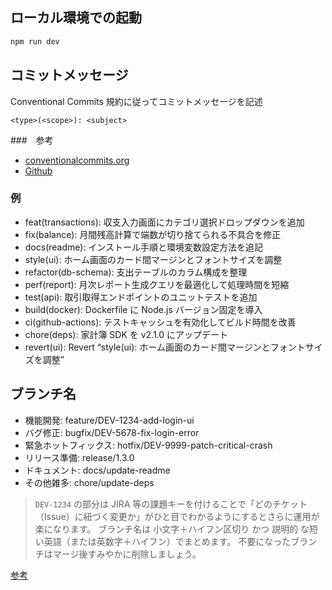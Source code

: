 ## ローカル環境での起動

```bash
npm run dev
```

## コミットメッセージ

Conventional Commits 規約に従ってコミットメッセージを記述

```
<type>(<scope>): <subject>
```

###　参考

- [conventionalcommits.org](https://www.conventionalcommits.org/en/v1.0.0/)
- [Github](https://github.com/conventional-changelog/commitlint)

### 例

- feat(transactions): 収支入力画面にカテゴリ選択ドロップダウンを追加
- fix(balance): 月間残高計算で端数が切り捨てられる不具合を修正
- docs(readme): インストール手順と環境変数設定方法を追記
- style(ui): ホーム画面のカード間マージンとフォントサイズを調整
- refactor(db-schema): 支出テーブルのカラム構成を整理
- perf(report): 月次レポート生成クエリを最適化して処理時間を短縮
- test(api): 取引取得エンドポイントのユニットテストを追加
- build(docker): Dockerfile に Node.js バージョン固定を導入
- ci(github-actions): テストキャッシュを有効化してビルド時間を改善
- chore(deps): 家計簿 SDK を v2.1.0 にアップデート
- revert(ui): Revert “style(ui): ホーム画面のカード間マージンとフォントサイズを調整”

## ブランチ名

- 機能開発: feature/DEV-1234-add-login-ui
- バグ修正: bugfix/DEV-5678-fix-login-error
- 緊急ホットフィックス: hotfix/DEV-9999-patch-critical-crash
- リリース準備: release/1.3.0
- ドキュメント: docs/update-readme
- その他雑多: chore/update-deps

> `DEV-1234` の部分は JIRA 等の課題キーを付けることで「どのチケット（Issue）に紐づく変更か」がひと目でわかるようにするとさらに運用が楽になります。
> ブランチ名は 小文字＋ハイフン区切り かつ 説明的 な短い英語（または英数字＋ハイフン）でまとめます。
> 不要になったブランチはマージ後すみやかに削除しましょう。

[参考](https://engineering.mercari.com/blog/entry/20211213-8f5f5a5aee/)
